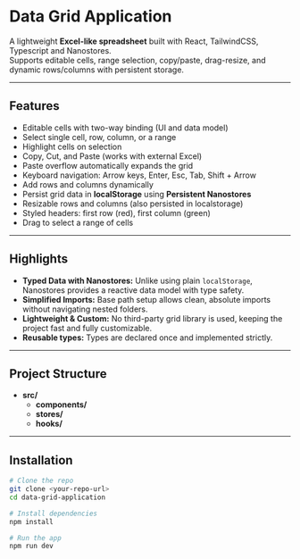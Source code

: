 # Data Grid Application
A lightweight **Excel-like spreadsheet** built with React, TailwindCSS, Typescript and Nanostores.  
Supports editable cells, range selection, copy/paste, drag-resize, and dynamic rows/columns with persistent storage.

---

## Features

- Editable cells with two-way binding (UI and data model)
- Select single cell, row, column, or a range
- Highlight cells on selection
- Copy, Cut, and Paste (works with external Excel)  
- Paste overflow automatically expands the grid
- Keyboard navigation: Arrow keys, Enter, Esc, Tab, Shift + Arrow
- Add rows and columns dynamically  
- Persist grid data in **localStorage**  using **Persistent Nanostores**
- Resizable rows and columns (also persisted in localstorage)
- Styled headers: first row (red), first column (green)  
- Drag to select a range of cells
---
## Highlights

- **Typed Data with Nanostores:** Unlike using plain `localStorage`, Nanostores provides a reactive data model with type safety.  
- **Simplified Imports:** Base path setup allows clean, absolute imports without navigating nested folders.  
- **Lightweight & Custom:** No third-party grid library is used, keeping the project fast and fully customizable.
- **Reusable types:** Types are declared once and implemented strictly.

---
## Project Structure

- **src/**
    - **components/** 
    - **stores/**
    - **hooks/**
---
## Installation

```bash
# Clone the repo
git clone <your-repo-url>
cd data-grid-application

# Install dependencies
npm install

# Run the app
npm run dev

```


